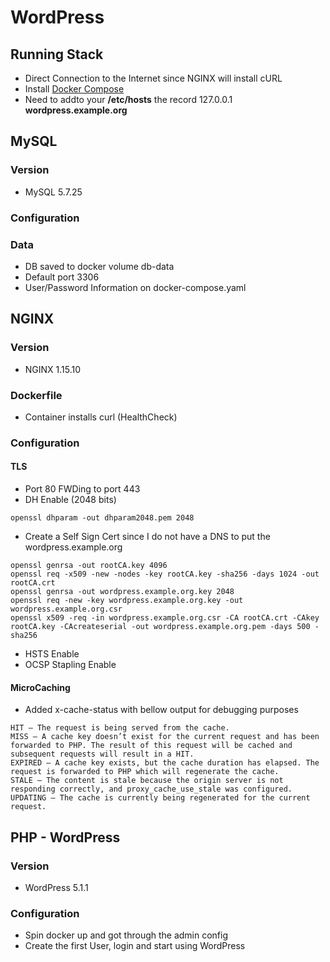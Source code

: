 # WordPress

## Running Stack
* Direct Connection to the Internet since NGINX will install cURL
* Install [Docker Compose](https://docs.docker.com/compose/install/)
* Need to addto your **/etc/hosts** the record 127.0.0.1 **wordpress.example.org**

## MySQL

### Version
* MySQL 5.7.25

### Configuration

### Data
* DB saved to docker volume db-data
* Default port 3306
* User/Password Information on docker-compose.yaml

## NGINX

### Version
* NGINX 1.15.10

### Dockerfile
* Container installs curl (HealthCheck)

### Configuration

#### TLS
* Port 80 FWDing to port 443
* DH Enable (2048 bits)

```
openssl dhparam -out dhparam2048.pem 2048
```

* Create a Self Sign Cert since I do not have a DNS to put the wordpress.example.org

```
openssl genrsa -out rootCA.key 4096
openssl req -x509 -new -nodes -key rootCA.key -sha256 -days 1024 -out rootCA.crt
openssl genrsa -out wordpress.example.org.key 2048
openssl req -new -key wordpress.example.org.key -out wordpress.example.org.csr
openssl x509 -req -in wordpress.example.org.csr -CA rootCA.crt -CAkey rootCA.key -CAcreateserial -out wordpress.example.org.pem -days 500 -sha256
```

* HSTS Enable
* OCSP Stapling Enable

#### MicroCaching
* Added x-cache-status with bellow output for debugging purposes

```
HIT – The request is being served from the cache.
MISS – A cache key doesn’t exist for the current request and has been forwarded to PHP. The result of this request will be cached and subsequent requests will result in a HIT.
EXPIRED – A cache key exists, but the cache duration has elapsed. The request is forwarded to PHP which will regenerate the cache.
STALE – The content is stale because the origin server is not responding correctly, and proxy_cache_use_stale was configured.
UPDATING – The cache is currently being regenerated for the current request.
```

## PHP - WordPress

### Version
* WordPress 5.1.1

### Configuration
* Spin docker up and got through the admin config
* Create the first User, login and start using WordPress
